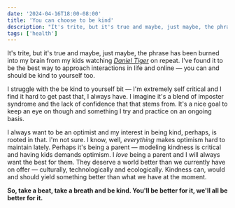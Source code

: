 ```yaml
---
date: '2024-04-16T18:00-08:00'
title: 'You can choose to be kind'
description: "It's trite, but it's true and maybe, just maybe, the phrase has been burned into my brain from my kids watching Daniel Tiger on repeat. I've found it to be the best way to approach interactions in life and online — you can and should be kind to yourself too."
tags: ['health']
---
```

It's trite, but it's true and maybe, just maybe, the phrase has been burned into my brain from my kids watching *[Daniel Tiger](https://en.wikipedia.org/wiki/Daniel_Tiger%27s_Neighborhood)* on repeat. I've found it to be the best way to approach interactions in life and online — you can and should be kind to yourself too.<!-- excerpt -->

I struggle with the be kind to yourself bit — I'm extremely self critical and I find it hard to get past that, I always have. I imagine it's a blend of imposter syndrome and the lack of confidence that that stems from. It's a nice goal to keep an eye on though and something I try and practice on an ongoing basis.

I always want to be an optimist and my interest in being kind, perhaps, is rooted in that. I'm not sure. I know, well, *everything* makes optimism hard to maintain lately. Perhaps it's being a parent — modeling kindness is critical and having kids demands optimism. I *love* being a parent and I will always want the best for them. They deserve a world better than we currently have on offer — culturally, technologically and ecologically. Kindness can, would and should yield something better than what we have at the moment.

<strong class="highlight-text">So, take a beat, take a breath and be kind. You'll be better for it, we'll all be better for it.</strong>